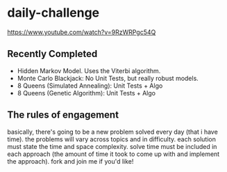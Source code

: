 # daily-challenge
https://www.youtube.com/watch?v=9RzWRPgc54Q 

## Recently Completed
- Hidden Markov Model. Uses the Viterbi algorithm.
- Monte Carlo Blackjack: No Unit Tests, but really robust models.
- 8 Queens (Simulated Annealing): Unit Tests + Algo
- 8 Queens (Genetic Algorithm): Unit Tests + Algo


## The rules of engagement
basically, there's going to be a new problem solved every day (that i have time). the problems will vary across topics and in difficulty. each solution must state the time and space complexity. solve time must be included in each approach (the amount of time it took to come up with and implement the approach). fork and join me if you'd like! 
